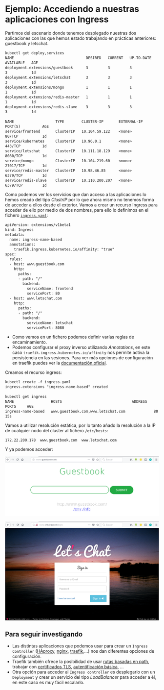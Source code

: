 # Ejemplo: Accediendo a nuestras aplicaciones con Ingress

Partimos del escenario donde tenemos desplegado nuestras dos aplicaciones con las que hemos estado trabajando en prácticas anteriores: guestbook y letschat.

    kubectl get deploy,services
    NAME                                 DESIRED   CURRENT   UP-TO-DATE   AVAILABLE   AGE
    deployment.extensions/guestbook      3         3         3            3           1d
    deployment.extensions/letschat       3         3         3            3           1d
    deployment.extensions/mongo          1         1         1            1           1d
    deployment.extensions/redis-master   1         1         1            1           1d
    deployment.extensions/redis-slave    3         3         3            3           1d

    NAME                   TYPE        CLUSTER-IP       EXTERNAL-IP   PORT(S)          AGE
    service/frontend       ClusterIP   10.104.59.122    <none>        80/TCP           1d
    service/kubernetes     ClusterIP   10.96.0.1        <none>        443/TCP          1d
    service/letschat       ClusterIP   10.111.18.129    <none>        8080/TCP         1d
    service/mongo          ClusterIP   10.104.219.60    <none>        27017/TCP        1d
    service/redis-master   ClusterIP   10.98.46.85      <none>        6379/TCP         1d
    service/redis-slave    ClusterIP   10.110.200.207   <none>        6379/TCP         1d

Como podemos ver los servicios que dan acceso a las aplicaciones lo hemos creado del tipo *ClustrIP* por lo que ahora mismo no tenemos forma de acceder a ellos desde el exterior. Vamos a crear un recurso Ingress para acceder de ello por medio de dos nombres, para ello lo definimos en el fichero [`ingress.yaml`](https://github.com/josedom24/kubernetes/blob/master/ejemplos/ingress/ingress.yaml):

    apiVersion: extensions/v1beta1
    kind: Ingress
    metadata:
      name: ingress-name-based
      annotations:
        traefik.ingress.kubernetes.io/affinity: "true"
    spec:
      rules:
      - host: www.guestbook.com
        http:
          paths:
          - path: "/"
            backend:
              serviceName: frontend
              servicePort: 80
      - host: www.letschat.com
        http:
          paths:
          - path: "/"
            backend:
              serviceName: letschat
              servicePort: 8080

* Como vemos en un fichero podemos definir varías reglas de encaminamiento.
* Podemos configurar el proxy inverso utilizando *Annotations*, en este caso `traefik.ingress.kubernetes.io/affinity` nos permite activa la persistencia en las sesiones. Para ver más opciones de configuración en traefik puedes ver la [documentación oficial](https://docs.traefik.io/configuration/backends/kubernetes/#annotations).

Creamos el recurso ingress:

    kubectl create -f ingress.yaml 
    ingress.extensions "ingress-name-based" created

    kubectl get ingress
    NAME                 HOSTS                                ADDRESS   PORTS     AGE
    ingress-name-based   www.guestbook.com,www.letschat.com             80        15s

Vamos a utilizar resolución estática, por lo tanto añado la resolución a la IP de cualquier nodo del cluster al fichero `/etc/hosts`:

    172.22.200.178  www.guestbook.com  www.letschat.com

Y ya podemos acceder:

![ingress](img/ingress-guestbook.png)

![ingress](img/ingress-letschat.png)

## Para seguir investigando

* Las distintas aplicaciones que podemos usar para crear un `Ingress Controller` ([HAproxy](https://www.haproxy.com/blog/haproxy_ingress_controller_for_kubernetes/), [nginx](https://www.nginx.com/products/nginx/kubernetes-ingress-controller/), [traefik](https://docs.traefik.io/user-guide/kubernetes/),...) nos dan diferentes opciones de configuración.
* Traefik también ofrece la posibilidad de usar [rutas basadas en path](https://docs.traefik.io/user-guide/kubernetes/#path-based-routing), trabajar con [certificados TLS](https://docs.traefik.io/user-guide/kubernetes/#add-a-tls-certificate-to-the-ingress), [autentificación básica](https://docs.traefik.io/user-guide/kubernetes/#basic-authentication), ...
* Otra opción para acceder al `Ingress controller` es desplegarlo con un `Deployment` y crear un servicio del tipo *LoadBalancer* para acceder a él, en este caso es muy fácil escalarlo.
